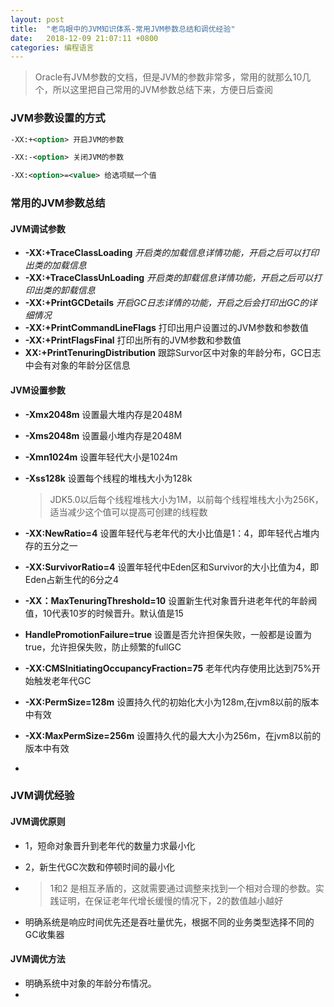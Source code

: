 ```yaml
---
layout: post
title:  "老鸟眼中的JVM知识体系-常用JVM参数总结和调优经验"
date:	2018-12-09 21:07:11 +0800
categories: 编程语言
---
```


> Oracle有JVM参数的文档，但是JVM的参数非常多，常用的就那么10几个，所以这里把自己常用的JVM参数总结下来，方便日后查阅

### JVM参数设置的方式

```xml
-XX:+<option> 开启JVM的参数

-XX:-<option> 关闭JVM的参数

-XX:<option>=<value> 给选项赋一个值
```



### 常用的JVM参数总结

#### JVM调试参数

* **-XX:+TraceClassLoading**  		    *开启类的加载信息详情功能，开启之后可以打印出类的加载信息*
* **-XX:+TraceClassUnLoading**        *开启类的卸载信息详情功能，开启之后可以打印出类的卸载信息*
* **-XX:+PrintGCDetails**                    *开启GC日志详情的功能，开启之后会打印出GC的详细情况*
* **-XX:+PrintCommandLineFlags**  打印出用户设置过的JVM参数和参数值
* **-XX:+PrintFlagsFinal**                    打印出所有的JVM参数和参数值
* **XX:+PrintTenuringDistribution** 跟踪Survor区中对象的年龄分布，GC日志中会有对象的年龄分区信息

#### JVM设置参数

* **-Xmx2048m**                                    设置最大堆内存是2048M

* **-Xms2048m**                                     设置最小堆内存是2048M

* **-Xmn1024m**                                    设置年轻代大小是1024m

* **-Xss128k**                                          设置每个线程的堆栈大小为128k

  >  JDK5.0以后每个线程堆栈大小为1M，以前每个线程堆栈大小为256K，适当减少这个值可以提高可创建的线程数

* **-XX:NewRatio=4**                            设置年轻代与老年代的大小比值是1：4，即年轻代占堆内存的五分之一

* **-XX:SurvivorRatio=4**                     设置年轻代中Eden区和Survivor的大小比值为4，即Eden占新生代的6分之4

* **-XX：MaxTenuringThreshold=10** 设置新生代对象晋升进老年代的年龄阀值，10代表10岁的时候晋升。默认值是15

* **HandlePromotionFailure=true**  设置是否允许担保失败，一般都是设置为true，允许担保失败，防止频繁的fullGC

* **-XX:CMSInitiatingOccupancyFraction=75**  老年代内存使用比达到75%开始触发老年代GC

* **-XX:PermSize=128m**                      设置持久代的初始化大小为128m,在jvm8以前的版本中有效

* **-XX:MaxPermSize=256m**              设置持久代的最大大小为256m，在jvm8以前的版本中有效

* 



### JVM调优经验

#### JVM调优原则

* 1，短命对象晋升到老年代的数量力求最小化

* 2，新生代GC次数和停顿时间的最小化

* > 1和2 是相互矛盾的，这就需要通过调整来找到一个相对合理的参数。实践证明，在保证老年代增长缓慢的情况下，2的数值越小越好

* 明确系统是响应时间优先还是吞吐量优先，根据不同的业务类型选择不同的GC收集器



#### JVM调优方法

* 明确系统中对象的年龄分布情况。
* 

